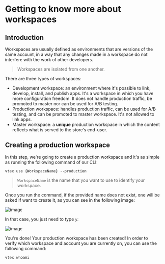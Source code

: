 # Getting to know more about workspaces

## Introduction

Workspaces are usually defined as environments that are versions of the same account, in a way that any changes made in a workspace do not interfere with the work of other developers.

> Workspaces are isolated from one another.

There are three types of workspaces:

- Development workspace: an environment where it's possible to link, develop, install, and publish apps. It's a workspace in which you have more configuration freedom. It does not handle production traffic, be promoted to master nor can be used for A/B testing.
- Production workspace: handles production traffic, can be used for A/B testing, and can be promoted to master workspace. It's not allowed to link apps.
- Master workspace: a **unique** production workspace in which the content reflects what is served to the store's end-user.

## Creating a production workspace

In this step, we're going to create a production workspace and it's as simple as running the following command of our CLI:

```
vtex use {WorkspaceName} --production
```

>`WorkspaceName` is the name that you want to use to identify your workspace. 

Once you run the command, if the provided name does not exist, one will be asked if want to create it, as you can see in the following image:

![image](https://user-images.githubusercontent.com/19495917/88816710-0efbc480-d193-11ea-8918-1d595c7595f5.png)

In that case, you just need to type `y`:

![image](https://user-images.githubusercontent.com/19495917/88816914-4cf8e880-d193-11ea-9676-3647626a3236.png)

You're done! Your production workspace has been created! In order to verify which workspace and account you are currently on, you can use the following command:

```
vtex whoami
```
